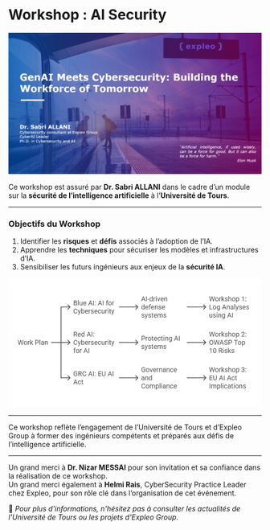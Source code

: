 # Workshop : AI Security

![AI Security](img2.png)

Ce workshop est assuré par **Dr. Sabri ALLANI** dans le cadre d’un module sur la **sécurité de l’intelligence artificielle** à l’**Université de Tours**.

---

### Objectifs du Workshop
1. Identifier les **risques** et **défis** associés à l’adoption de l’IA.
2. Apprendre les **techniques** pour sécuriser les modèles et infrastructures d’IA.
3. Sensibiliser les futurs ingénieurs aux enjeux de la **sécurité IA**.

![Work Plan](Img3.png)

---

Ce workshop reflète l’engagement de l’Université de Tours et d’Expleo Group à former des ingénieurs compétents et préparés aux défis de l’intelligence artificielle.

---

Un grand merci à **Dr. Nizar MESSAI** pour son invitation et sa confiance dans la réalisation de ce workshop.  
Un grand merci également à **Helmi Rais**, CyberSecurity Practice Leader chez Expleo, pour son rôle clé dans l’organisation de cet événement.

📌 *Pour plus d'informations, n'hésitez pas à consulter les actualités de l'Université de Tours ou les projets d'Expleo Group.*
